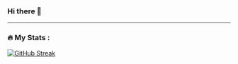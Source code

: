 ### Hi there 👋

---
### :fire: My Stats :
[![GitHub Streak](http://github-readme-streak-stats.herokuapp.com?user=BBieri&theme=dark&background=000000)](https://git.io/streak-stats)

<!--
**BBieri/BBieri** is a ✨ _special_ ✨ repository because its `README.md` (this file) appears on your GitHub profile.

Here are some ideas to get you started:

- 🔭 I’m currently working on ...
- 🌱 I’m currently learning ...
- 👯 I’m looking to collaborate on ...
- 🤔 I’m looking for help with ...
- 💬 Ask me about ...
- 📫 How to reach me: ...
- 😄 Pronouns: ...
- ⚡ Fun fact: ...
https://www.sitepoint.com/github-profile-readme/
-->
